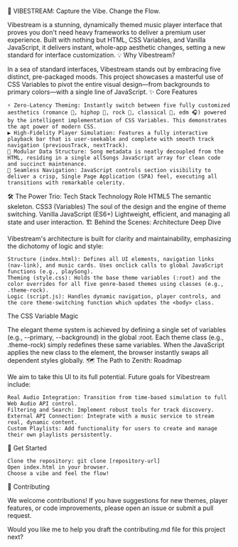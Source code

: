 🚀 VIBESTREAM: Capture the Vibe. Change the Flow.

Vibestream is a stunning, dynamically themed music player interface that proves you don't need heavy frameworks to deliver a premium user experience. Built with nothing but HTML, CSS Variables, and Vanilla JavaScript, it delivers instant, whole-app aesthetic changes, setting a new standard for interface customization.
💡 Why Vibestream?

In a sea of standard interfaces, Vibestream stands out by embracing five distinct, pre-packaged moods. This project showcases a masterful use of CSS Variables to pivot the entire visual design—from backgrounds to primary colors—with a single line of JavaScript.
✨ Core Features

    ⚡ Zero-Latency Theming: Instantly switch between five fully customized aesthetics (romance 🌹, hiphop 🎤, rock 🎸, classical 🎻, edm 🎧) powered by the intelligent implementation of CSS Variables. This demonstrates the apt power of modern CSS.
    ▶️ High-Fidelity Player Simulation: Features a fully interactive playback bar that is user-seekable and complete with smooth track navigation (previousTrack, nextTrack).
    🔗 Modular Data Structure: Song metadata is neatly decoupled from the HTML, residing in a single allSongs JavaScript array for clean code and succinct maintenance.
    🧭 Seamless Navigation: JavaScript controls section visibility to deliver a crisp, Single Page Application (SPA) feel, executing all transitions with remarkable celerity.

🛠️ The Power Trio: Tech Stack
Technology 	Role
HTML5 	The semantic skeleton.
CSS3 (Variables) 	The soul of the design and the engine of theme switching.
Vanilla JavaScript (ES6+) 	Lightweight, efficient, and managing all state and user interaction.
🏗️ Behind the Scenes: Architecture Deep Dive

Vibestream's architecture is built for clarity and maintainability, emphasizing the dichotomy of logic and style:

    Structure (index.html): Defines all UI elements, navigation links (nav-link), and music cards. Uses onclick calls to global JavaScript functions (e.g., playSong).
    Theming (style.css): Holds the base theme variables (:root) and the color overrides for all five genre-based themes using classes (e.g., .theme-rock).
    Logic (script.js): Handles dynamic navigation, player controls, and the core theme-switching function which updates the <body> class.

The CSS Variable Magic

The elegant theme system is achieved by defining a single set of variables (e.g., --primary, --background) in the global :root. Each theme class (e.g., .theme-rock) simply redefines these same variables. When the JavaScript applies the new class to the <body> element, the browser instantly swaps all dependent styles globally.
🗺️ The Path to Zenith: Roadmap

We aim to take this UI to its full potential. Future goals for Vibestream include:

    Real Audio Integration: Transition from time-based simulation to full Web Audio API control.
    Filtering and Search: Implement robust tools for track discovery.
    External API Connection: Integrate with a music service to stream real, dynamic content.
    Custom Playlists: Add functionality for users to create and manage their own playlists persistently.

🚀 Get Started

    Clone the repository: git clone [repository-url]
    Open index.html in your browser.
    Choose a vibe and feel the flow!

🤝 Contributing

We welcome contributions! If you have suggestions for new themes, player features, or code improvements, please open an issue or submit a pull request.

Would you like me to help you draft the contributing.md file for this project next?
